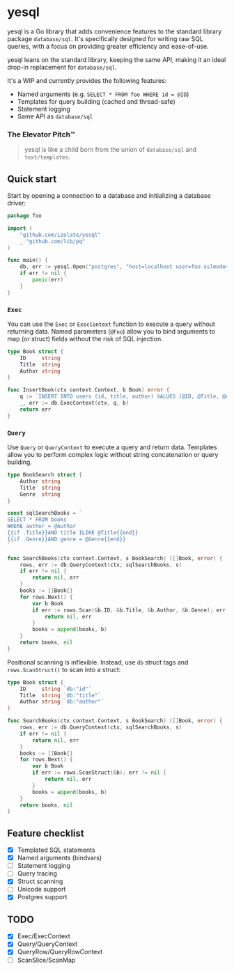 # yesql

yesql is a Go library that adds convenience features to the standard library
package `database/sql`. It's specifically designed for writing raw SQL queries,
with a focus on providing greater efficiency and ease-of-use.

yesql leans on the standard library, keeping the same API, making it an ideal
drop-in replacement for `database/sql`.

It's a WIP and currently provides the following features:

* Named arguments (e.g. `SELECT * FROM foo WHERE id = @ID`)
* Templates for query building (cached and thread-safe)
* Statement logging
* Same API as `database/sql`

### The Elevator Pitch™

> yesql is like a child born from the union of `database/sql` and
> `text/templates`.

## Quick start

Start by opening a connection to a database and initializing a database driver:

```go
package foo

import (
    "github.com/izolate/yesql"
    _ "github.com/lib/pq"
)

func main() {
    db, err := yesql.Open("postgres", "host=localhost user=foo sslmode=disable")
    if err != nil {
        panic(err)
    }
}
```

### `Exec`

You can use the `Exec` or `ExecContext` function to execute a query without
returning data. Named parameters (`@Foo`) allow you to bind arguments to map
(or struct) fields without the risk of SQL injection.

```go
type Book struct {
    ID     string
    Title  string
    Author string
}

func InsertBook(ctx context.Context, b Book) error {
    q := `INSERT INTO users (id, title, author) VALUES (@ID, @Title, @Author)`
    _, err := db.ExecContext(ctx, q, b)
    return err
}
```

### `Query`

Use `Query` or `QueryContext` to execute a query and return data. Templates
allow you to perform complex logic without string concatenation or query
building.

```go
type BookSearch struct {
    Author string    
    Title  string
    Genre  string
}

const sqlSearchBooks = `
SELECT * FROM books
WHERE author = @Author
{{if .Title}}AND title ILIKE @Title{{end}}
{{if .Genre}}AND genre = @Genre{{end}}
`

func SearchBooks(ctx context.Context, s BookSearch) ([]Book, error) {
    rows, err := db.QueryContext(ctx, sqlSearchBooks, s)
    if err != nil {
        return nil, err
    }
    books := []Book{}
    for rows.Next() {
        var b Book
        if err := rows.Scan(&b.ID, &b.Title, &b.Author, &b.Genre); err != nil {
            return nil, err
        }
        books = append(books, b)
    }
    return books, nil
}
```

Positional scanning is inflexible. Instead, use `db` struct tags and
`rows.ScanStruct()` to scan into a struct:

```go
type Book struct {
    ID     string `db:"id"`
    Title  string `db:"title"`
    Author string `db:"author"`
}

func SearchBooks(ctx context.Context, s BookSearch) ([]Book, error) {
    rows, err := db.QueryContext(ctx, sqlSearchBooks, s)
    if err != nil {
        return nil, err
    }
    books := []Book{}
    for rows.Next() {
        var b Book
        if err := rows.ScanStruct(&b); err != nil {
            return nil, err
        }
        books = append(books, b)
    }
    return books, nil
}
```

## Feature checklist

- [x] Templated SQL statements
- [x] Named arguments (bindvars)
- [ ] Statement logging
- [ ] Query tracing
- [x] Struct scanning
- [ ] Unicode support
- [x] Postgres support

## TODO

- [x] Exec/ExecContext
- [x] Query/QueryContext
- [x] QueryRow/QueryRowContext
- [ ] ScanSlice/ScanMap
